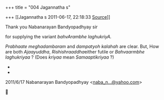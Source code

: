 +++
title = "004 Jagannatha s"

+++
[[Jagannatha s	2011-06-17, 22:18:33 [Source](https://groups.google.com/g/bvparishat/c/X6hqoOvHiyA)]]



Thank you Nabanarayan Bandyopadhyay sir

for supplying the variant *bahvArambhe laghukriyA.*



*Prabhaate meghadambaram* and *dampatyoh kalahah* are clear. But, How are both *Ajaayuddha*, *Rishishraaddha*either futile or *Bahvaarmbhe laghukriyaa* ? (Does *kriyaa* mean *Samaaptikriyaa* ?)

*  
*  


2011/6/17 Nabanarayan Bandyopadhyay \<[naba_n...@yahoo.com]()\>



